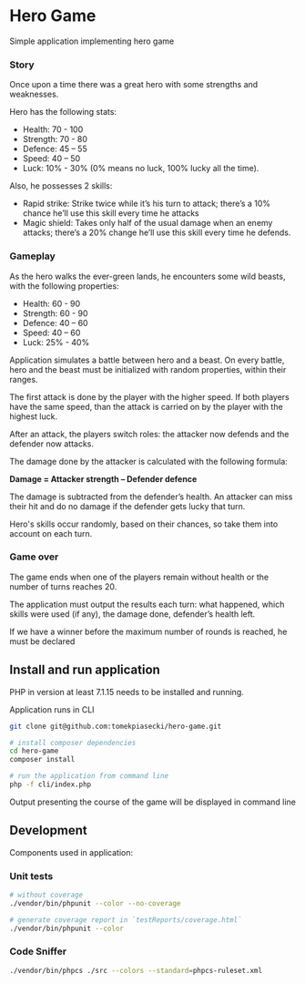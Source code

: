 # Hero Game

Simple application implementing hero game

### Story
Once upon a time there was a great hero with some strengths and weaknesses.

Hero has the following stats:
  * Health: 70 - 100
  * Strength: 70 - 80
  * Defence: 45 – 55
  * Speed: 40 – 50
  * Luck: 10% - 30% (0% means no luck, 100% lucky all the time).
  
Also, he possesses 2 skills:
  * Rapid strike: Strike twice while it’s his turn to attack; there’s a 10% chance he’ll use this skill every time he attacks
  * Magic shield: Takes only half of the usual damage when an enemy attacks; there’s a 20% change he’ll use this skill every time he defends.

### Gameplay
As the hero walks the ever-green lands, he encounters some wild beasts, with the following properties:
  * Health: 60 - 90
  * Strength: 60 - 90
  * Defence: 40 – 60
  * Speed: 40 – 60
  * Luck: 25% - 40%

Application simulates a battle between hero and a beast. On every battle, hero and the beast must be initialized with random properties, within their ranges.

The first attack is done by the player with the higher speed. If both players have the same speed, than the attack is carried on by the player with the highest luck.

After an attack, the players switch roles: the attacker now defends and the defender now attacks.

The damage done by the attacker is calculated with the following formula:

 **Damage = Attacker strength – Defender defence**
 
The damage is subtracted from the defender’s health. An attacker can miss their hit and do no damage if the defender gets lucky that turn.

Hero's skills occur randomly, based on their chances, so take them into account on each turn.

### Game over
The game ends when one of the players remain without health or the number of turns reaches 20.

The application must output the results each turn: what happened, which skills were used (if any), the damage done, defender’s health left.

If we have a winner before the maximum number of rounds is reached, he must be declared


## Install and run application
PHP in version at least 7.1.15 needs to be installed and running.

Application runs in CLI

```bash
git clone git@github.com:tomekpiasecki/hero-game.git

# install composer dependencies
cd hero-game
composer install

# run the application from command line
php -f cli/index.php
``` 
Output presenting the course of the game will be displayed in command line

## Development
Components used in application:

### Unit tests
```bash
# without coverage
./vendor/bin/phpunit --color --no-coverage

# generate coverage report in `testReports/coverage.html`
./vendor/bin/phpunit --color
```

### Code Sniffer
```bash
./vendor/bin/phpcs ./src --colors --standard=phpcs-ruleset.xml
``` 